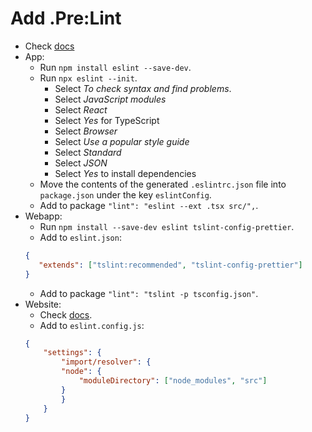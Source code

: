 # Add .Pre:Lint
- Check [docs](https://reactjs.org/docs/hooks-rules.html#eslint-plugin)
- App:
    - Run `npm install eslint --save-dev`.
    - Run `npx eslint --init`.
        - Select *To check syntax and find problems*.
        - Select *JavaScript modules*
        - Select *React*
        - Select *Yes* for TypeScript
        - Select *Browser*
        - Select *Use a popular style guide*
        - Select *Standard*
        - Select *JSON*
        - Select *Yes* to install dependencies
    - Move the contents of the generated `.eslintrc.json` file into `package.json` under the key `eslintConfig`.
    - Add to package `"lint": "eslint --ext .tsx src/",`.
- Webapp:
    - Run `npm install --save-dev eslint tslint-config-prettier`.
    - Add to `eslint.json`:
    ```json
    {
       "extends": ["tslint:recommended", "tslint-config-prettier"]
    }
    ```
    - Add to package `"lint": "tslint -p tsconfig.json"`.
- Website:
    - Check [docs](https://www.npmjs.com/package/gatsby-plugin-resolve-src).
    - Add to `eslint.config.js`:
    ```json
    {
        "settings": {
            "import/resolver": {
            "node": {
                "moduleDirectory": ["node_modules", "src"]
            }
            }
        }
    }
    ```
